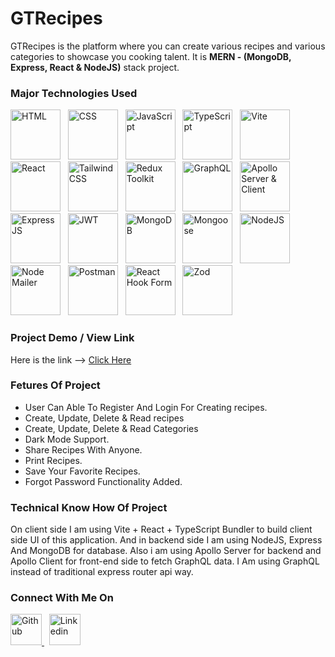 # GTRecipes

GTRecipes is the platform where you can create various recipes and various categories to showcase you cooking talent. It is **MERN - (MongoDB, Express, React & NodeJS)** stack project.

### Major Technologies Used

<p>
  <img src="https://lh3.googleusercontent.com/u/0/d/1jFNyVjbZX7D0mSqp_zwuolZp4igCfIPe=w1920-h953-iv1" width="80px" height="80px" alt="HTML" />
  &nbsp;
  <img src="https://lh3.googleusercontent.com/u/0/d/18ZG5jUJnQYvnCfhz-QjIqp_r79oj0h0z=w1920-h653-iv1" width="80px" height="80px" alt="CSS" />
  &nbsp;
  <img src="https://lh3.googleusercontent.com/u/0/d/1DcPW9SVkmSb8KHCRVhYfJbfWBJVgW5RJ=w1920-h653-iv1" width="80px" height="80px" alt="JavaScript" />
  &nbsp;
  <img src="https://lh3.googleusercontent.com/u/0/d/1OH9C04pRI59fElV7sNOC00qSByy0zPtV=w1920-h653-iv1" width="80px" height="80px" alt="TypeScript" />
  &nbsp;
  <img src="https://lh3.googleusercontent.com/u/0/d/1b7vQkmC28l8Ex4Z7cIcWJz_wbNkYGu1f=w1920-h653-iv1" width="80px" height="80px" alt="Vite" />
  &nbsp;
  <img src="https://lh3.googleusercontent.com/u/0/d/1VIAWOIpzzp9RQdRgmtG3m8v3S7_61S2z=w1920-h653-iv1" width="80px" height="80px" alt="React" />
  &nbsp;
  <img src="https://lh3.googleusercontent.com/u/0/d/1bSi2ry1Sie7n1orTcktXzE6e_yWosZOS=w1920-h653-iv1" width="80px" height="80px" alt="Tailwind CSS" />
  &nbsp;
  <img src="https://lh3.googleusercontent.com/u/0/d/1NKOjEVAT_x-lpNILfpfc87L77NlqImVx=w1920-h653-iv1" width="80px" height="80px" alt="Redux Toolkit" />
  &nbsp;
  <img src="https://lh3.googleusercontent.com/u/0/d/14Vhsodc_CwDP1NXG5QbkbZZtDhglO8K9=w1920-h653-iv1" width="80px" height="80px" alt="GraphQL" />
  &nbsp;
  <img src="https://lh3.googleusercontent.com/u/0/d/1LrhmHX2EMmWjgHukxEYLKl82prblTvfj=w1920-h653-iv1" width="80px" height="80px" alt="Apollo Server & Client" />
  &nbsp;
  <img src="https://lh3.googleusercontent.com/u/0/d/1GzJKxt74lzm6b8-BF7zMDLjPhFa7vf-y=w1920-h653-iv1" width="80px" height="80px" alt="Express JS" />
  &nbsp;
  <img src="https://lh3.googleusercontent.com/u/0/d/1_3g-5dTv39C3rZgZE6Bjs981u2IJvqbk=w1920-h653-iv1" width="80px" height="80px" alt="JWT" />
  &nbsp;
  <img src="https://lh3.googleusercontent.com/u/0/d/1O66qNTKcLB-cC6ULNygg5a8I85Hw-jPJ=w1920-h653-iv1" width="80px" height="80px" alt="MongoDB" />
  &nbsp;
  <img src="https://lh3.googleusercontent.com/u/0/d/1vGnvO4RmRqsKUowK4tkFnEn1W8VqQPQf=w1920-h653-iv1" width="80px" height="80px" alt="Mongoose" />
  &nbsp;
  <img src="https://lh3.googleusercontent.com/u/0/d/1VY4HZL_EShi-S2PFmq3BnsjHPR97ZUFi=w1920-h653-iv1" width="80px" height="80px" alt="NodeJS" />
  &nbsp;
  <img src="https://lh3.googleusercontent.com/u/0/d/1WcEZ57YEdaZ9IzgnneLRa1CcJW9FO2od=w1920-h653-iv1" width="80px" height="80px" alt="Node Mailer" />
  &nbsp;
  <img src="https://lh3.googleusercontent.com/u/0/d/1HkY6a17ZlhALhXnx-bwMFgHs26Smh7_j=w1920-h653-iv1" width="80px" height="80px" alt="Postman" />
  &nbsp;
  <img src="https://lh3.googleusercontent.com/u/0/d/1K3E3CVm9ouSwDOhN15u5UB0h6jcvLLdq=w1920-h953-iv1" width="80px" height="80px" alt="React Hook Form" />
  &nbsp;
  <img src="https://lh3.googleusercontent.com/u/0/d/1QJlNjB3cpMjzQKmGBXmzxIPZTbyb2-dH=w1920-h653-iv1" width="80px" height="80px" alt="Zod" />
</p>

### Project Demo / View Link

Here is the link --> <a href="https://gtrecipes.netlify.app/" title="Click Here" target="_blank">Click Here</a>

### Fetures Of Project

- User Can Able To Register And Login For Creating recipes.
- Create, Update, Delete & Read recipes
- Create, Update, Delete & Read Categories
- Dark Mode Support.
- Share Recipes With Anyone.
- Print Recipes.
- Save Your Favorite Recipes.
- Forgot Password Functionality Added.

### Technical Know How Of Project

On client side I am using Vite + React + TypeScript Bundler to build client side UI of this application. And in backend side I am using NodeJS, Express And MongoDB for database. Also i am using Apollo Server for backend and Apollo Client for front-end side to fetch GraphQL data. I Am using GraphQL instead of traditional express router api way.

### Connect With Me On

<p>
    <a href="https://github.com/gandharthakar" title="Follow me on GitHub" target="_blank">
        <img src="https://lh3.googleusercontent.com/u/0/d/1KH-v3RaYkWsz2nNOJoQ4rcrPtuLvQL_h=w1920-h653-iv1" width="50px" height="50px" alt="Github" />
    </a>
    &nbsp;
    <a href="https://www.linkedin.com/in/gandhar-thakar-1b9650148/" title="Follow me on Linkedin" target="_blank">
        <img src="https://lh3.googleusercontent.com/drive-viewer/AKGpihaBkrH7UTY9GTtmP9XG_HGktZsHO0S-o9N6z9QtKaH9Jn1tNdHdUoIQnJjDcBVlOm3boBds4pUCXKKPqvmFoWd0-H4oLg=w1920-h953" width="50px" height="50px" alt="Linkedin" />
    </a>
</p>